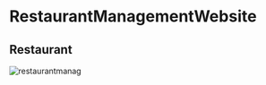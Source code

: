 # RestaurantManagementWebsite

## Restaurant
![restaurantmanag](https://github.com/ameyagidh/RestaurantManagementWebsite/assets/65457905/4b565f87-d334-43dc-89c6-826dfeeadff2)
